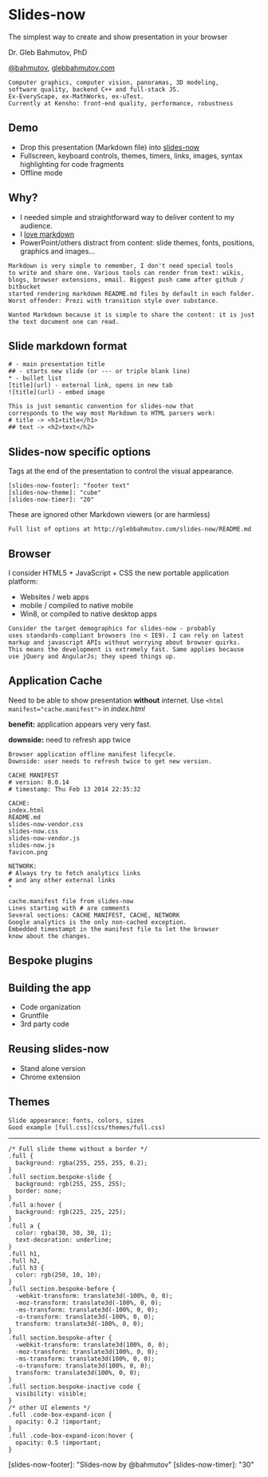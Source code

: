 # Slides-now

The simplest way to create and show
presentation in your browser

Dr. Gleb Bahmutov, PhD

[@bahmutov](https://twitter.com/bahmutov),
[glebbahmutov.com](http://glebbahmutov.com/)

```notes
Computer graphics, computer vision, panoramas, 3D modeling,
software quality, backend C++ and full-stack JS.
Ex-EveryScape, ex-MathWorks, ex-uTest.
Currently at Kensho: front-end quality, performance, robustness
```

## Demo

* Drop this presentation (Markdown file)
into [slides-now](http://glebbahmutov.com/slides-now/)
* Fullscreen, keyboard controls, themes,
timers, links, images, syntax highlighting for code fragments
* Offline mode

## Why?

* I needed simple and straightforward way to deliver
content to my audience.
* I [love markdown](http://bahmutov.calepin.co/i-love-markdown.html)
* PowerPoint/others distract from content: slide themes,
fonts, positions, graphics and images...

```notes
Markdown is very simple to remember, I don't need special tools
to write and share one. Various tools can render from text: wikis,
blogs, browser extensions, email. Biggest push came after github / bitbucket
started rendering markdown README.md files by default in each folder.
Worst offender: Prezi with transition style over substance.

Wanted Markdown because it is simple to share the content: it is just
the text document one can read.
```

## Slide markdown format

    # - main presentation title
    ## - starts new slide (or --- or triple blank line)
    * - bullet list
    [title](url) - external link, opens in new tab
    ![title](url) - embed image

```notes
This is just semantic convention for slides-now that
corresponds to the way most Markdown to HTML parsers work:
# title -> <h1>title</h1>
## text -> <h2>text</h2>
```

## Slides-now specific options

Tags at the end of the presentation to control
the visual appearance.

    [slides-now-footer]: "footer text"
    [slides-now-theme]: "cube"
    [slides-now-timer]: "20"

These are ignored other Markdown viewers (or are harmless)

```notes
Full list of options at http://glebbahmutov.com/slides-now/README.md
```

## Browser

I consider HTML5 + JavaScript + CSS the new portable application
platform:

* Websites / web apps
* mobile / compiled to native mobile
* Win8, or compiled to native desktop apps

```notes
Consider the target demographics for slides-now - probably
uses standards-compliant browsers (no < IE9). I can rely on latest
markup and javascript APIs without worrying about browser quirks.
This means the development is extremely fast. Same applies because
use jQuery and AngularJs; they speed things up.
```

## Application Cache

Need to be able to show presentation **without** internet.
Use `<html manifest="cache.manifest">` in *index.html*

**benefit:** application appears very very fast.

**downside:** need to refresh app twice

```notes
Browser application offline manifest lifecycle.
Downside: user needs to refresh twice to get new version.
```


    CACHE MANIFEST
    # version: 0.0.14
    # timestamp: Thu Feb 13 2014 22:35:32

    CACHE:
    index.html
    README.md
    slides-now-vendor.css
    slides-now.css
    slides-now-vendor.js
    slides-now.js
    favicon.png

    NETWORK:
    # Always try to fetch analytics links
    # and any other external links
    *

```notes
cache.manifest file from slides-now
Lines starting with # are comments
Several sections: CACHE MANIFEST, CACHE, NETWORK
Google analytics is the only non-cached exception.
Embedded timestampt in the manifest file to let the browser
know about the changes.
```

## Bespoke plugins

## Building the app

* Code organization
* Gruntfile
* 3rd party code

## Reusing slides-now

* Stand alone version
* Chrome extension

## Themes

```notes
Slide appearance: fonts, colors, sizes
Good example [full.css](css/themes/full.css)
```

---
    /* Full slide theme without a border */
    .full {
      background: rgba(255, 255, 255, 0.2);
    }
    .full section.bespoke-slide {
      background: rgb(255, 255, 255);
      border: none;
    }
    .full a:hover {
      background: rgb(225, 225, 225);
    }
    .full a {
      color: rgba(30, 30, 30, 1);
      text-decoration: underline;
    }
    .full h1,
    .full h2,
    .full h3 {
      color: rgb(250, 10, 10);
    }
    .full section.bespoke-before {
      -webkit-transform: translate3d(-100%, 0, 0);
      -moz-transform: translate3d(-100%, 0, 0);
      -ms-transform: translate3d(-100%, 0, 0);
      -o-transform: translate3d(-100%, 0, 0);
      transform: translate3d(-100%, 0, 0);
    }
    .full section.bespoke-after {
      -webkit-transform: translate3d(100%, 0, 0);
      -moz-transform: translate3d(100%, 0, 0);
      -ms-transform: translate3d(100%, 0, 0);
      -o-transform: translate3d(100%, 0, 0);
      transform: translate3d(100%, 0, 0);
    }
    .full section.bespoke-inactive code {
      visibility: visible;
    }
    /* other UI elements */
    .full .code-box-expand-icon {
      opacity: 0.2 !important;
    }
    .full .code-box-expand-icon:hover {
      opacity: 0.5 !important;
    }


[slides-now-theme]: "full"
[slides-now-footer]: "Slides-now by @bahmutov"
[slides-now-timer]: "30"
